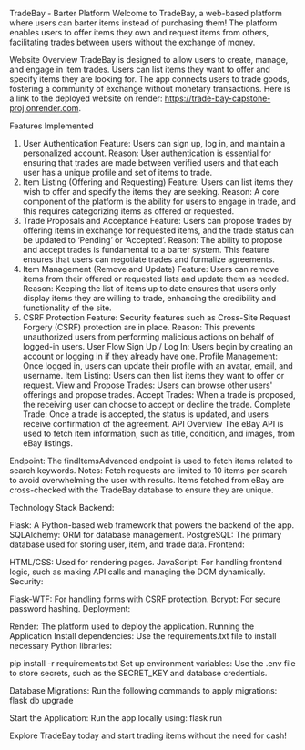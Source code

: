 TradeBay - Barter Platform
Welcome to TradeBay, a web-based platform where users can barter items instead of purchasing them! The platform enables users to offer items they own and request items from others, facilitating trades between users without the exchange of money.

Website Overview
TradeBay is designed to allow users to create, manage, and engage in item trades. Users can list items they want to offer and specify items they are looking for. The app connects users to trade goods, fostering a community of exchange without monetary transactions.
Here is a link to the deployed website on render: https://trade-bay-capstone-proj.onrender.com.

Features Implemented
1. User Authentication
Feature: Users can sign up, log in, and maintain a personalized account.
Reason: User authentication is essential for ensuring that trades are made between verified users and that each user has a unique profile and set of items to trade.
2. Item Listing (Offering and Requesting)
Feature: Users can list items they wish to offer and specify the items they are seeking.
Reason: A core component of the platform is the ability for users to engage in trade, and this requires categorizing items as offered or requested.
3. Trade Proposals and Acceptance
Feature: Users can propose trades by offering items in exchange for requested items, and the trade status can be updated to ‘Pending’ or ‘Accepted’.
Reason: The ability to propose and accept trades is fundamental to a barter system. This feature ensures that users can negotiate trades and formalize agreements.
4. Item Management (Remove and Update)
Feature: Users can remove items from their offered or requested lists and update them as needed.
Reason: Keeping the list of items up to date ensures that users only display items they are willing to trade, enhancing the credibility and functionality of the site.
5. CSRF Protection
Feature: Security features such as Cross-Site Request Forgery (CSRF) protection are in place.
Reason: This prevents unauthorized users from performing malicious actions on behalf of logged-in users.
User Flow
Sign Up / Log In: Users begin by creating an account or logging in if they already have one.
Profile Management: Once logged in, users can update their profile with an avatar, email, and username.
Item Listing: Users can then list items they want to offer or request.
View and Propose Trades: Users can browse other users' offerings and propose trades.
Accept Trades: When a trade is proposed, the receiving user can choose to accept or decline the trade.
Complete Trade: Once a trade is accepted, the status is updated, and users receive confirmation of the agreement.
API Overview
The eBay API is used to fetch item information, such as title, condition, and images, from eBay listings.

Endpoint: The findItemsAdvanced endpoint is used to fetch items related to search keywords.
Notes:
Fetch requests are limited to 10 items per search to avoid overwhelming the user with results.
Items fetched from eBay are cross-checked with the TradeBay database to ensure they are unique.

Technology Stack
Backend:

Flask: A Python-based web framework that powers the backend of the app.
SQLAlchemy: ORM for database management.
PostgreSQL: The primary database used for storing user, item, and trade data.
Frontend:

HTML/CSS: Used for rendering pages.
JavaScript: For handling frontend logic, such as making API calls and managing the DOM dynamically.
Security:

Flask-WTF: For handling forms with CSRF protection.
Bcrypt: For secure password hashing.
Deployment:

Render: The platform used to deploy the application.
Running the Application
Install dependencies:
Use the requirements.txt file to install necessary Python libraries:

pip install -r requirements.txt
Set up environment variables:
Use the .env file to store secrets, such as the SECRET_KEY and database credentials.

Database Migrations:
Run the following commands to apply migrations:
flask db upgrade

Start the Application:
Run the app locally using:
flask run

Explore TradeBay today and start trading items without the need for cash!